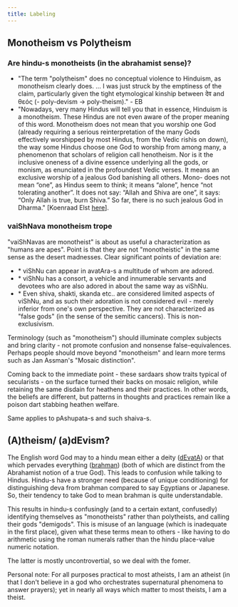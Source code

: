 ```yaml
---
title: Labeling
---
```


## Monotheism vs Polytheism

### Are hindu-s monotheists (in the abrahamist sense)?
- "The term "polytheism" does no conceptual violence to Hinduism, as monotheism clearly does. ... I was just struck by the emptiness of the claim, particularly given the tight etymological kinship between देव and θεός (- poly-devism -> poly-theism)." - EB
- "Nowadays, very many Hindus will tell you that in essence, Hinduism is a monotheism. These Hindus are not even aware of the proper meaning of this word. Monotheism does not mean that you worship one God (already requiring a serious reinterpretation of the many Gods effectively worshipped by most Hindus, from the Vedic rishis on down), the way some Hindus choose one God to worship from among many, a phenomenon that scholars of religion call henotheism. Nor is it the inclusive oneness of a divine essence underlying all the gods, or monism, as enunciated in the profoundest Vedic verses. It means an exclusive worship of a jealous God banishing all others. Mono- does not mean “one”, as Hindus seem to think; it means “alone”, hence “not tolerating another”. It does not say: “Allah and Shiva are one”, it says: “Only Allah is true, burn Shiva.” So far, there is no such jealous God in Dharma." \[Koenraad Elst [here](http://koenraadelst.blogspot.in/2015/02/down-with-decolonization.html)\].

### vaiShNava monotheism trope

"vaiShNavas are monotheist" is about as useful a characterization as "humans are apes". Point is that they are not "monotheistic" in the same sense as the desert madnesses. Clear significant points of deviation are:

- \* viShNu can appear in avatAra-s a multitude of whom are adored.
- \* viShNu has a consort, a vehicle and innumerable servants and devotees who are also adored in about the same way as viShNu.
- \* Even shiva, shakti, skanda etc.. are considered limited aspects of viShNu, and as such their adoration is not considered evil - merely inferior from one's own perspective. They are not characterized as "false gods" (in the sense of the semitic cancers). This is non-exclusivism.  

Terminology (such as "monotheism") should illuminate complex subjects and bring clarity - not promote confusion and nonsense false-equivalences. Perhaps people should move beyond "monotheism" and learn more terms such as Jan Assman's "Mosaic distinction".

Coming back to the immediate point - these sardaars show traits typical of secularists - on the surface turned their backs on mosaic religion, while retaining the same disdain for heathens and their practices. In other words, the beliefs are different, but patterns in thoughts and practices remain like a poison dart stabbing heathen welfare.

Same applies to pAshupata-s and such shaiva-s.

## (A)theism/ (a)dEvism?

The English word God may to a hindu mean either a deity ([dEvatA](http://en.wikipedia.org/wiki/Deva_%28Hinduism%29)) or that which pervades everything ([brahman](http://en.wikipedia.org/wiki/Brahman)) (both of which are distinct from the Abrahamist notion of a true God). This leads to confusion while talking to Hindus. Hindu-s have a stronger need (because of unique conditioning) for distinguishing deva from brahman compared to say Egyptians or Japanese. So, their tendency to take God to mean brahman is quite understandable.

This results in hindu-s confusingly (and to a certain extant, confusedly) identifying themselves as "monotheists" rather than polytheists, and calling their gods "demigods". This is misuse of an language (which is inadequate in the first place), given what these terms mean to others - like having to do arithmetic using the roman numerals rather than the hindu place-value numeric notation.

The latter is mostly uncontrovertial, so we deal with the fomer.  

Personal note: For all purposes practical to most atheists, I am an atheist (in that I don't believe in a god who orchestrates supernatural phenomena to answer prayers); yet in nearly all ways which matter to most theists, I am a theist.